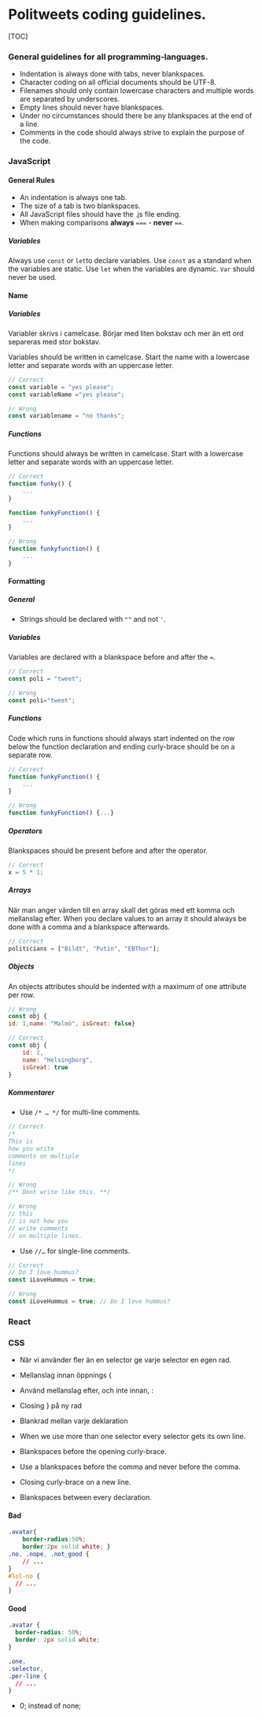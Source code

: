 # Politweets coding guidelines.

[TOC]


### General guidelines for all programming-languages.

* Indentation is always done with tabs, never blankspaces.
* Character coding on all official documents should be UTF-8.
* Filenames should only contain lowercase characters and multiple words are separated by underscores.
* Empty lines should never have blankspaces.
* Under no circumstances should there be any blankspaces at the end of a line.
* Comments in the code should always strive to explain the purpose of the code.



### JavaScript

#### General Rules

* An indentation is always one tab.
* The size of a tab is two blankspaces.
* All JavaScript files should have the .js file ending.
* When making comparisons **always** `===` - **never** `==`.

##### Variables

Always use `const` or `let`to declare variables. Use `const` as a standard when the variables are static. Use `let` when the variables are dynamic. `Var` should never be used.

#### Name

##### Variables

Variabler skrivs i camelcase. Börjar med liten bokstav och mer än ett ord separeras med stor bokstav.

Variables should be written in camelcase. Start the name with a lowercase letter and separate words with an uppercase letter.

```javascript
// Correct
const variable = "yes please";
const variableName ="yes please";

// Wrong
const variablename = "no thanks";
```



##### Functions

Functions should always be written in camelcase. Start with a lowercase letter and separate words with an uppercase letter.

```javascript
// Correct
function funky() {
	...
}

function funkyFunction() {
	...
}

// Wrong
function funkyfunction() {
	...
}
```



#### Formatting

##### General

* Strings should be declared with `""` and not `'`.


##### Variables

Variables are declared with a blankspace before and after the `=`.

```javascript
// Correct
const poli = "tweet";

// Wrong
const poli="tweet";
```



##### Functions

Code which runs in functions should always start indented on the row below the function declaration and ending curly-brace should be on a separate row.

```javascript
// Correct
function funkyFunction() {
	...
}

// Wrong
function funkyFunction() {...}
```



##### Operators

Blankspaces should be present before and after the operator.

```javascript
// Correct
x = 5 * 1;
```



##### Arrays

När man anger värden till en array skall det göras med ett komma och mellanslag efter.
When you declare values to an array it should always be done with a comma and a blankspace afterwards.

```javascript
// Correct
politicians = ["Bildt", "Putin", "EBThor"];
```



##### Objects

An objects attributes should be indented with a maximum of one attribute per row.

```javascript
// Wrong
const obj {
id: 1,name: "Malmö", isGreat: false}

// Correct
const obj {
	id: 2,
	name: "Helsingborg",
	isGreat: true
}
```



##### Kommentarer

* Use `/* … */` for multi-line comments.

```javascript
// Correct
/*
This is
how you write
comments on multiple
lines
*/

// Wrong
/** Dont write like this. **/

// Wrong
// this
// is not how you
// write comments
// on multiple lines.
```

* Use `//…` for single-line comments.

```javascript
// Correct
// Do I love hummus?
const iLoveHummus = true;

// Wrong
const iLoveHummus = true; // Do I love hummus?
```





### React


### CSS
* När vi använder fler än en selector ge varje selector en egen rad.
* Mellanslag innan öppnings {
* Använd mellanslag efter, och inte innan, :
* Closing } på ny rad
* Blankrad mellan varje deklaration

* When we use more than one selector every selector gets its own line.
* Blankspaces before the opening curly-brace.
* Use a blankspaces before the comma and never before the comma.
* Closing curly-brace on a new line.
* Blankspaces between every declaration.

#### Bad
```CSS
.avatar{
    border-radius:50%;
    border:2px solid white; }
.no, .nope, .not_good {
    // ...
}
#lol-no {
  // ...
}
```

#### Good
```CSS
.avatar {
  border-radius: 50%;
  border: 2px solid white;
}

.one,
.selector,
.per-line {
  // ...
}
```

* 0; instead of none;
